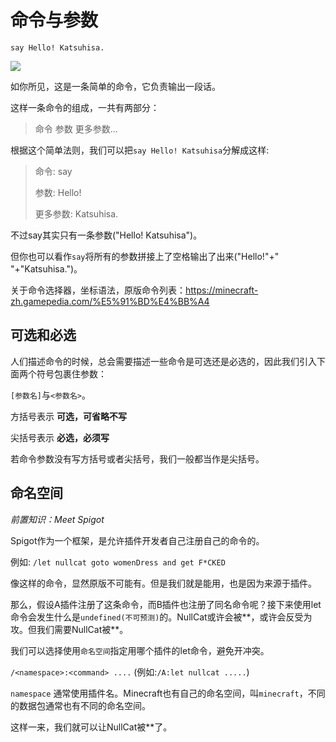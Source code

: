 # 命令与参数

`say Hello! Katsuhisa.`

![](https://i.loli.net/2020/11/07/bokq9D3FrlyTRKM.png)

如你所见，这是一条简单的命令，它负责输出一段话。  

这样一条命令的组成，一共有两部分：

> 命令 参数 更多参数...

根据这个简单法则，我们可以把`say Hello! Katsuhisa`分解成这样:

>命令: say
>
>参数: Hello!
>
>更多参数: Katsuhisa.

不过say其实只有一条参数("Hello! Katsuhisa")。

但你也可以看作`say`将所有的参数拼接上了空格输出了出来("Hello!"+" "+"Katsuhisa.")。

关于命令选择器，坐标语法，原版命令列表：https://minecraft-zh.gamepedia.com/%E5%91%BD%E4%BB%A4

## 可选和必选

人们描述命令的时候，总会需要描述一些命令是可选还是必选的，因此我们引入下面两个符号包裹住参数：

`[参数名]`与`<参数名>`。

方括号表示 **可选，可省略不写**

尖括号表示 **必选，必须写**

若命令参数没有写方括号或者尖括号，我们一般都当作是尖括号。

## 命名空间

*前置知识：Meet Spigot*

Spigot作为一个框架，是允许插件开发者自己注册自己的命令的。  

例如: `/let nullcat goto womenDress and get F*CKED`

像这样的命令，显然原版不可能有。但是我们就是能用，也是因为来源于插件。

那么，假设A插件注册了这条命令，而B插件也注册了同名命令呢？接下来使用let命令会发生什么是`undefined(不可预测)`的。NullCat或许会被**，或许会反受为攻。但我们需要NullCat被**。  

我们可以选择使用`命名空间`指定用哪个插件的let命令，避免开冲突。  

`/<namespace>:<command> ....` (例如:`/A:let nullcat .....`)

`namespace` 通常使用插件名。Minecraft也有自己的命名空间，叫`minecraft`，不同的数据包通常也有不同的命名空间。

这样一来，我们就可以让NullCat被**了。